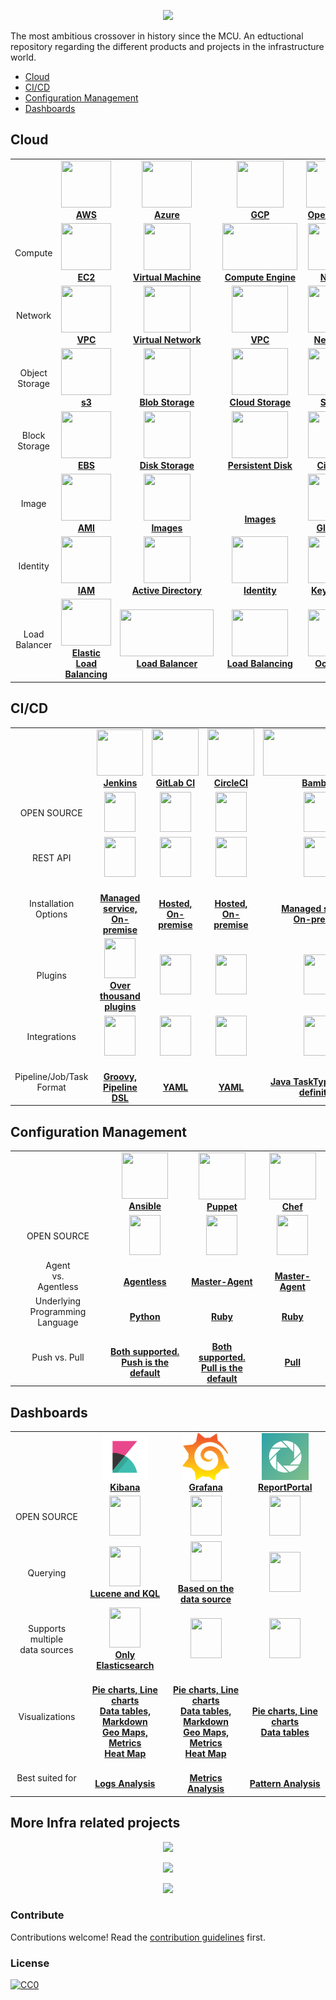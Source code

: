 <p align="center"><img src="images/infraverse.png"/></p>

The most ambitious crossover in history since the MCU.
An edtuctional repository regarding the different products and projects in the infrastructure world.

* [Cloud](#cloud)
* [CI/CD](#cicd)
* [Configuration Management](#configuration-management)
* [Dashboards](#dashboards)


## Cloud 
<!-- ALL-TOPICS-LIST:START -->
<!-- prettier-ignore-start -->
<!-- markdownlint-disable -->
<center>
<table>
  <tr>
    <td align="center"><b></b></td>
    <td align="center"><a href="#git"><img src="images/aws.png" width="80px;" height="75px;"/><br /><b>AWS</b></a></td>
    <td align="center"><a href="#git"><img src="images/azure.png" width="80px;" height="75px;"/><br /><b>Azure</b></a></td>
    <td align="center"><a href="#ansible"><img src="images/googlecloud.png" width="75px;" height="75px;"/><br /><b>GCP</b></a></td>
    <td align="center"><a href="#openstack"><img src="images/openstack.png" width="80x;" height="75px;"/><br /><b>OpenStack</b></a></td>

  </tr>
  <tr>
    <td align="center">Compute<b></b></td>
    <td align="center"><a href="#ec2"><img src="images/ec2.png" width="80px;" height="75px;"/><br /><b>EC2</b></a></td>
    <td align="center"><a href="#virtual-machines"><img src="images/azure/virtual_machine.svg" width="75px;" height="75px;"/><br /><b>Virtual Machine</b></a></td>
    <td align="center"><a href="#compute-engine"><img src="images/gcp_compute_engine.png" width="120px;" height="75px;"/><br /><b>Compute Engine</b></a></td>
    <td align="center"><a href="#nova"><img src="images/openstack_nova.png" width="75px;" height="75px;"/><br /><b>Nova</b></a></td>
  </tr>
    <tr>
    <td align="center">Network<b></b></td>
    <td align="center"><a href="#ec2"><img src="images/aws/vpc.png" width="80px;" height="75px;"/><br /><b>VPC</b></a></td>
    <td align="center"><a href="#virtual-network"><img src="images/azure/virtual_network.png" width="75px;" height="75px;"/><br /><b>Virtual Network</b></a></td>
    <td align="center"><a href="#compute-engine"><img src="images/gcp/vpc.png" width="90px;" height="75px;"/><br /><b>VPC</b></a></td>
    <td align="center"><a href="#neutron"><img src="images/openstack/neutron.png" width="75px;" height="75px;"/><br /><b>Neutron</b></a></td>
  </tr>
    <tr>
    <td align="center">Object Storage<b></b></td>
    <td align="center"><a href="#ec2"><img src="images/aws/s3.png" width="80px;" height="75px;"/><br /><b>s3</b></a></td>
    <td align="center"><a href="#virtual-machines"><img src="images/azure/blob_storage.png" width="75px;" height="75px;"/><br /><b>Blob Storage</b></a></td>
    <td align="center"><a href="#compute-engine"><img src="images/gcp/cloud_storage.png" width="90px;" height="75px;"/><br /><b>Cloud Storage</b></a></td>
    <td align="center"><a href="#neutron"><img src="images/openstack/swift.png" width="75px;" height="75px;"/><br /><b>Swift</b></a></td>
  </tr>
    <tr>
    <td align="center">Block Storage<b></b></td>
    <td align="center"><a href="#ec2"><img src="images/aws/ebs.png" width="80px;" height="75px;"/><br /><b>EBS</b></a></td>
    <td align="center"><a href="#disk-storage"><img src="images/azure/disk_storage.svg" width="75px;" height="75px;"/><br /><b>Disk Storage</b></a></td>
    <td align="center"><a href="#compute-engine"><img src="images/gcp/persistent_disk.png" width="90px;" height="75px;"/><br /><b>Persistent Disk</b></a></td>
    <td align="center"><a href="#neutron"><img src="images/openstack/cinder.png" width="75px;" height="75px;"/><br /><b>Cinder</b></a></td>
  </tr>
    <tr>
    <td align="center">Image<b></b></td>
    <td align="center"><a href="#ec2"><img src="images/aws/ami.png" width="80px;" height="75px;"/><br /><b>AMI</b></a></td>
    <td align="center"><a href="#virtual-machines"><img src="images/azure/images.svg" width="75px;" height="75px;"/><br /><b>Images</b></a></td>
    <td align="center"><a href="#compute-engine"></br><br /></br><b>Images</b></a></td>
    <td align="center"><a href="#neutron"><img src="images/openstack/glance.png" width="75px;" height="75px;"/><br /><b>Glance</b></a></td>
  </tr>
      <tr>
    <td align="center">Identity<b></b></td>
    <td align="center"><a href="#ec2"><img src="images/aws/iam.svg" width="80px;" height="75px;"/><br /><b>IAM</b></a></td>
    <td align="center"><a href="#virtual-machines"><img src="images/azure/active_directory.png" width="75px;" height="75px;"/><br /><b>Active Directory</b></a></td>
    <td align="center"><a href="#compute-engine"><img src="images/gcp/identity.png" width="90px;" height="75px;"/><br /><b>Identity</b></a></td>
    <td align="center"><a href="#neutron"><img src="images/openstack/keystone.png" width="75px;" height="75px;"/><br /><b>Keystone</b></a></td>
  </tr>
    <tr>
    <td align="center">Load Balancer<b></b></td>
    <td align="center"><a href="#elastc-load-balancing"><img src="images/aws/elastic_load_balancing.png" width="80px;" height="75px;"/><br /><b>Elastic Load Balancing</b></a></td>
    <td align="center"><a href="#virtual-machines"><img src="images/azure/load_balancer.png" width="150px;" height="75px;"/><br /><b>Load Balancer</b></a></td>
    <td align="center"><a href="#compute-engine"><img src="images/gcp/load_balancing.png" width="90;" height="75px;"/><br /><b>Load Balancing</b></a></td>
    <td align="center"><a href="#neutron"><img src="images/openstack/octavia.png" width="75px;" height="75px;"/><br /><b>Octavia</b></a></td>
  </tr>
</table>
</center>
<!-- markdownlint-enable -->
<!-- prettier-ignore-end -->
<!-- ALL-TOPICS-LIST:END -->

<a name="cicd" href="#cicd"></a>
## CI/CD 
<!-- ALL-TOPICS-LIST:START -->
<!-- prettier-ignore-start -->
<!-- markdownlint-disable -->
<center>
<table>
  <tr>
    <td align="center"><b></b></td>
    <td align="center"><a href="#git"><img src="images/jenkins.png" width="74px;" height="74px;"/><br /><b>Jenkins</b></a></td>
    <td align="center"><a href="#git"><img src="images/gitlab.png" width="75px;" height="75px;"/><br /><b>GitLab CI</b></a></td>
    <td align="center"><a href="#ansible"><img src="images/circleci.png" width="75px;" height="75px;"/><br /><b>CircleCI</b></a></td>
    <td align="center"><a href="#openstack"><img src="images/bamboo.png" width="180px;" height="75px;"/><br /><b>Bamboo</b></a></td>

  </tr>
  <tr>
    <td align="center">OPEN SOURCE<b></b></td>
    <td align="center"><a href="#"><img src="images/yes.png" width="50px;" height="64px;"/><br /><b></b></a></td>
    <td align="center"><a href="#"><img src="images/yes.png" width="50px;" height="64px;"/><br /><b></b></a></td>
    <td align="center"><a href="#"><img src="images/no.png" width="50px;" height="64px;"/><br /><b></b></a></td>
    <td align="center"><a href="#"><img src="images/no.png" width="50px;" height="64px;"/><br /><b></b></a></td>
  </tr>
    <tr>
    <td align="center">REST API<b></b></td>
    <td align="center"><a href="#"><img src="images/yes.png" width="50px;" height="64px;"/><br /><b></b></a></td>
    <td align="center"><a href="#"><img src="images/yes.png" width="50px;" height="64px;"/><br /><b></b></a></td>
    <td align="center"><a href="#"><img src="images/yes.png" width="50px;" height="64px;"/><br /><b></b></a></td>
    <td align="center"><a href="#"><img src="images/yes.png" width="50px;" height="64px;"/><br /><b></b></a></td>
  </tr>
    <tr>
    <td align="center">Installation Options<b></b></td>
    <td align="center"><a href="#"><br /><b>Managed service,<br>On-premise</b></a></td>
     <td align="center"><a href="#"><br /><b>Hosted,<br>On-premise</b></a></td>
    <td align="center"><a href="#"><br /><b>Hosted,<br>On-premise</b></a></td>
    <td align="center"><a href="#"><br /><b>Managed service,<br>On-premise</b></a></td>
  </tr>
    <tr>
    <td align="center">Plugins<b></b></td>
    <td align="center"><a href="#"><img src="images/yes.png" width="50px;" height="64px;"/><br /><b>Over thousand plugins</b></a></td>
    <td align="center"><a href="#"><img src="images/no.png" width="50px;" height="64px;"/><br /><b></b></a></td>
     <td align="center"><a href="#"><img src="images/no.png" width="50px;" height="64px;"/><br /><b></b></a></td>
    <td align="center"><a href="#"><img src="images/yes.png" width="50px;" height="64px;"/><br /><b></b></a></td>
  </tr>
     <tr>
    <td align="center">Integrations<b></b></td>
    <td align="center"><a href="#"><img src="images/yes.png" width="50px;" height="64px;"/><br /><b></b></a></td>
    <td align="center"><a href="#"><img src="images/yes.png" width="50px;" height="64px;"/><br /><b></b></a></td>
    <td align="center"><a href="#"><img src="images/yes.png" width="50px;" height="64px;"/><br /><b></b></a></td>
    <td align="center"><a href="#"><img src="images/yes.png" width="50px;" height="64px;"/><br /><b></b></a></td>
  </tr>
    <tr>
    <td align="center">Pipeline/Job/Task Format<b></b></td>
    <td align="center"><a href="#ec2"><br /><b>Groovy,<br>Pipeline DSL</b></a></td>
    <td align="center"><a href="#ec2"><br /><b>YAML</b></a></td>
    <td align="center"><a href="#ec2"><br /><b>YAML</b></a></td>
    <td align="center"><a href="#ec2"><br /><b>Java TaskType Module definition</b></a></td>
  </tr>

</table>
</center>
<!-- markdownlint-enable -->
<!-- prettier-ignore-end -->
<!-- ALL-TOPICS-LIST:END -->

## Configuration Management
<!-- ALL-TOPICS-LIST:START -->
<!-- prettier-ignore-start -->
<!-- markdownlint-disable -->
<center>
<table>
  <tr>
    <td align="center"><b></b></td>
    <td align="center"><a href="#git"><img src="images/ansible.png" width="74px;" height="74px;"/><br /><b>Ansible</b></a></td>
    <td align="center"><a href="#git"><img src="images/puppet.png" width="75px;" height="75px;"/><br /><b>Puppet</b></a></td>
    <td align="center"><a href="#ansible"><img src="images/chef.png" width="75px;" height="75px;"/><br /><b>Chef</b></a></td>


  </tr>
  <tr>
    <td align="center">OPEN SOURCE<b></b></td>
    <td align="center"><a href="#"><img src="images/yes.png" width="50px;" height="64px;"/><br /><b></b></a></td>
    <td align="center"><a href="#"><img src="images/yes.png" width="50px;" height="64px;"/><br /><b></b></a></td>
    <td align="center"><a href="#"><img src="images/yes.png" width="50px;" height="64px;"/><br /><b></b></a></td>
  </tr>
    <tr>
    <td align="center">Agent<br> vs.<br> Agentless<b></b></td>
    <td align="center"><a href="#"><br /><b>Agentless</b></a></td>
    <td align="center"><a href="#"><br /><b>Master-Agent</b></a></td>
    <td align="center"><a href="#"><br /><b>Master-Agent</b></a></td>
  </tr>
    <tr>
    <td align="center">Underlying<br>Programming Language<b></b></td>
    <td align="center"><a href="#"><br /><b>Python</b></a></td>
    <td align="center"><a href="#"><br /><b>Ruby</b></a></td>
    <td align="center"><a href="#"><br /><b>Ruby</b></a></td>
  </tr>
  <tr>
    <td align="center">Push vs. Pull<b></b></td>
    <td align="center"><a href="#"><br /><b>Both supported.<br>Push is the default</b></a></td>
    <td align="center"><a href="#"><br /><b>Both supported.<br>Pull is the default</b></a></td>
    <td align="center"><a href="#"><br /><b>Pull</b></a></td>
  </tr>

</table>
</center>
<!-- markdownlint-enable -->
<!-- prettier-ignore-end -->
<!-- ALL-TOPICS-LIST:END -->

## Dashboards
<!-- ALL-TOPICS-LIST:START -->
<!-- prettier-ignore-start -->
<!-- markdownlint-disable -->
<center>
<table>
  <tr>
    <td align="center"><b></b></td>
    <td align="center"><a href="#git"><img src="images/kibana.png" width="74px;" height="74px;"/><br /><b>Kibana</b></a></td>
    <td align="center"><a href="#git"><img src="images/grafana.png" width="75px;" height="75px;"/><br /><b>Grafana</b></a></td>
    <td align="center"><a href="#ansible"><img src="images/reportportal.png" width="75px;" height="75px;"/><br /><b>ReportPortal</b></a></td>


  </tr>
  <tr>
    <td align="center">OPEN SOURCE<b></b></td>
    <td align="center"><a href="#"><img src="images/yes.png" width="50px;" height="64px;"/><br /><b></b></a></td>
    <td align="center"><a href="#"><img src="images/yes.png" width="50px;" height="64px;"/><br /><b></b></a></td>
    <td align="center"><a href="#"><img src="images/yes.png" width="50px;" height="64px;"/><br /><b></b></a></td>
  </tr>
    <tr>
    <td align="center">Querying<b></b></td>
    <td align="center"><a href="#"><img src="images/yes.png" width="50px;" height="64px;"/><br /><b>Lucene and KQL</b></a></td>
    <td align="center"><a href="#"><img src="images/yes.png" width="50px;" height="64px;"/><br /><b>Based on the<br>data source</b></a></td>
    <td align="center"><a href="#"><img src="images/no.png" width="50px;" height="64px;"/><br /><b></b></a></td>
  </tr>
    <tr>
    <td align="center">Supports multiple<br>data sources<b></b></td>
    <td align="center"><a href="#"><img src="images/no.png" width="50px;" height="64px;"/><br /><b>Only Elasticsearch</b></a></td>
    <td align="center"><a href="#"><img src="images/yes.png" width="50px;" height="64px;"/><br /><b></b></a></td>
    <td align="center"><a href="#"><img src="images/yes.png" width="50px;" height="64px;"/><br /><b></b></a></td>
  </tr>
      <tr>
    <td align="center">Visualizations<b></b></td>
    <td align="center"><a href="#"><br /><b>Pie charts, Line charts<br> Data tables, Markdown<br>Geo Maps, Metrics<br>Heat Map</b></a></td>
    <td align="center"><a href="#"><br /><b>Pie charts, Line charts<br> Data tables, Markdown<br>Geo Maps, Metrics<br>Heat Map</b></a></td>
     <td align="center"><a href="#"><br /><b>Pie charts, Line charts<br> Data tables</b></a></td>
  </tr>
  <tr>
    <td align="center">Best suited for<b></b></td>
    <td align="center"><a href="#"><br /><b>Logs Analysis</b></a></td>
    <td align="center"><a href="#"><br /><b>Metrics Analysis</b></a></td>
    <td align="center"><a href="#"><br /><b>Pattern Analysis</b></a></td>
  </tr>

</table>
</center>
<!-- markdownlint-enable -->
<!-- prettier-ignore-end -->
<!-- ALL-TOPICS-LIST:END -->


## More Infra related projects

<p align="center"><a href="https://github.com/bregman-arie/howtheydevops"><img src="images/how_they_devops.png"/></a></p>
<p align="center"><a href="https://github.com/bregman-arie/devops-resources"><img src="images/devops_resources.png"/></a></p>
<p align="center"><a href="https://github.com/bregman-arie/devops-exercises"><img src="images/devops_exercises.png"/></a></p>

### Contribute
Contributions welcome! Read the [contribution guidelines](contributing.md) first.

### License
[![CC0](https://mirrors.creativecommons.org/presskit/buttons/88x31/svg/cc-zero.svg)](https://creativecommons.org/publicdomain/zero/1.0)
